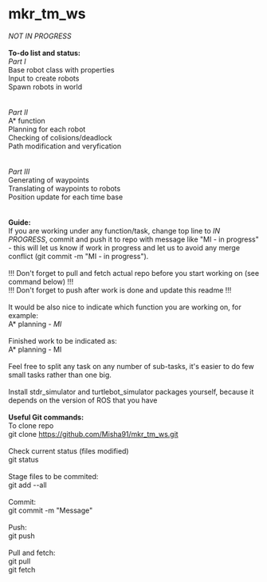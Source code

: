 # mkr_tm_ws
*NOT IN PROGRESS*  
<br/>
<b>To-do list and status:  </b>
<br/>
<i>Part I</i>  
Base robot class with properties  
Input to create robots  
Spawn robots in world  
<br/>   
<i>Part II</i>   
A* function  
Planning for each robot  
Checking of colisions/deadlock  
Path modification and veryfication  
<br/>  
<i>Part III</i>  
Generating of waypoints  
Translating of waypoints to robots  
Position update for each time base  
<br/>
<br/>
<b>Guide:  </b>
<br/>
If you are working under any function/task, change top line to *IN PROGRESS*, commit and push it to repo with message like "MI - in progress" - this will let us know if work in progress and let us to avoid any merge conflict (git commit -m "MI - in progress").  
<br/>
!!! Don't forget to pull and fetch actual repo before you start working on (see command below) !!!  
!!! Don't forget to push after work is done and update this readme !!!  
<br/>
It would be also nice to indicate which function you are working on, for example:  
A* planning - *MI*  
<br/>
Finished work to be indicated as:  
A* planning - MI  
<br/>
Feel free to split any task on any number of sub-tasks, it's easier to do few small tasks rather than one big.  
<br />
Install stdr_simulator and turtlebot_simulator packages yourself, because it depends on the version of ROS that you have  
<br/>
<b>Useful Git commands:  </b>
<br/>
To clone repo  
git clone https://github.com/Misha91/mkr_tm_ws.git  
<br/>
Check current status (files modified)  
git status  
<br/>
Stage files to be commited:  
git add --all  
<br/>
Commit:  
git commit -m "Message"  
<br/>
Push:  
git push  
<br/>
Pull and fetch:  
git pull  
git fetch  
<br/>





